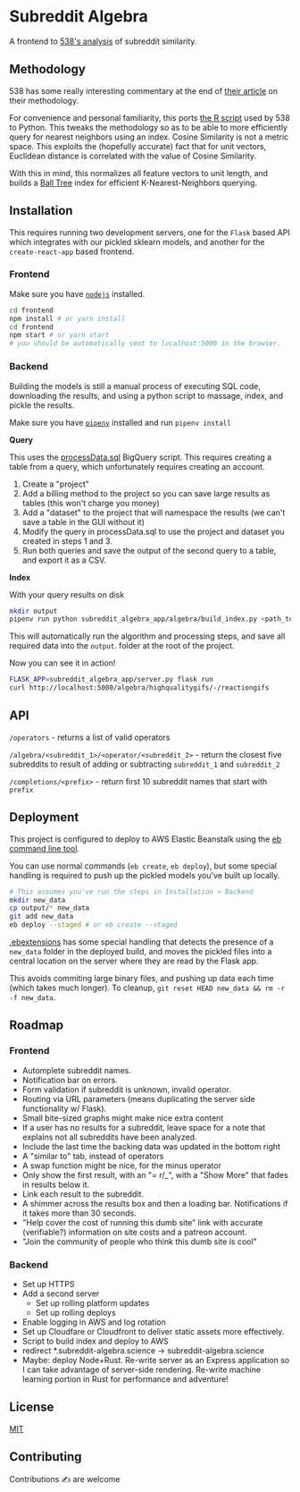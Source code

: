 # Subreddit Algebra
A frontend to [538's analysis](https://fivethirtyeight.com/features/dissecting-trumps-most-rabid-online-following) of subreddit similarity.

## Methodology
538 has some really interesting commentary at the end of [their article](https://fivethirtyeight.com/features/dissecting-trumps-most-rabid-online-following/) on their methodology.

For convenience and personal familiarity, this ports [the R script](https://github.com/fivethirtyeight/data/blob/master/subreddit-algebra/processData.sql) used by 538 to Python. This tweaks the methodology so as to be able to more efficiently query for nearest neighbors using an index. Cosine Similarity is not a metric space. This exploits the (hopefully accurate) fact that for unit vectors, Euclidean distance is correlated with the value of Cosine Similarity.

With this in mind, this normalizes all feature vectors to unit length, and builds a [Ball Tree](http://scikit-learn.org/stable/modules/generated/sklearn.neighbors.BallTree.html#sklearn.neighbors.BallTree) index for efficient K-Nearest-Neighbors querying.

## Installation
This requires running two development servers, one for the `Flask` based API which integrates with our pickled sklearn models, and another for the `create-react-app` based frontend.

### Frontend
Make sure you have [`nodejs`](https://github.com/creationix/nvm/) installed.

```bash
cd frontend
npm install # or yarn install
cd frontend
npm start # or yarn start
# you should be automatically sent to localhost:5000 in the browser.
```


### Backend
Building the models is still a manual process of executing SQL code, downloading the results, and using a python script to massage, index, and pickle the results.

Make sure you have [`pipenv`](http://docs.pipenv.org/en/latest/) installed and run `pipenv install`

**Query**

This uses the [processData.sql](bigquery/processData.sql) BigQuery script. This requires creating a table from a query, which unfortunately requires creating an account.

1. Create a "project"
2. Add a billing method to the project so you can save large results as tables (this won't charge you money)
3. Add a "dataset" to the project that will namespace the results (we can't save a table in the GUI without it)
4. Modify the query in processData.sql to use the project and dataset you created in steps 1 and 3.
5. Run both queries and save the output of the second query to a table, and export it as a CSV.

**Index**

With your query results on disk

```bash
mkdir output
pipenv run python subreddit_algebra_app/algebra/build_index.py <path_to_table_csv>
```

This will automatically run the algorithm and processing steps, and save all required data into the `output`. folder at the root of the project.

Now you can see it in action!
```bash
FLASK_APP=subreddit_algebra_app/server.py flask run
curl http://localhost:5000/algebra/highqualitygifs/-/reactiongifs
```

## API
`/operators` - returns a list of valid operators

`/algebra/<subreddit_1>/<operator/<subreddit_2>` - return the closest five subreddits to result of adding or subtracting `subreddit_1` and `subreddit_2`

`/completions/<prefix>` - return first 10 subreddit names that start with `prefix`

## Deployment
This project is configured to deploy to AWS Elastic Beanstalk using the [eb command line tool](http://docs.aws.amazon.com/elasticbeanstalk/latest/dg/eb-cli3.html).

You can use normal commands (`eb create`, `eb deploy`), but some special handling is required to push up the pickled models you've built up locally.

```bash
# This assumes you've run the steps in Installation > Backend
mkdir new_data
cp output/* new_data
git add new_data
eb deploy --staged # or eb create --staged
```

[.ebextensions](.ebextensions/00_main.config) has some special handling that detects the presence of a `new_data` folder in the deployed build, and moves the pickled files into a central location on the server where they are read by the Flask app.

This avoids commiting large binary files, and pushing up data each time (which takes much longer). To cleanup, `git reset HEAD new_data && rm -r -f new_data`.

## Roadmap

### Frontend
* Automplete subreddit names.
* Notification bar on errors.
* Form validation if subreddit is unknown, invalid operator.
* Routing via URL parameters (means duplicating the server side functionality w/ Flask).
* Small bite-sized graphs might make nice extra content
* If a user has no results for a subreddit, leave space for a note that explains not all subreddits have been analyzed.
* Include the last time the backing data was updated in the bottom right
* A "similar to" tab, instead of operators
* A swap function might be nice, for the minus operator
* Only show the first result, with an "= r/_", with a "Show More" that fades in results below it.
* Link each result to the subreddit.
* A shimmer across the results box and then a loading bar. Notifications if it takes more than 30 seconds.
* "Help cover the cost of running this dumb site" link with accurate (verifiable?) information on site costs and a patreon account.
* "Join the community of people who think this dumb site is cool"

### Backend
* Set up HTTPS
* Add a second server
  * Set up rolling platform updates
  * Set up rolling deploys
* Enable logging in AWS and log rotation
* Set up Cloudfare or Cloudfront to deliver static assets more effectively.
* Script to build index and deploy to AWS
* redirect *.subreddit-algebra.science -> subreddit-algebra.science
* Maybe: deploy Node+Rust. Re-write server as an Express application so I can take advantage of server-side rendering.  Re-write machine learning portion in Rust for performance and adventure!

## License
[MIT](LICENSE.md)

## Contributing
Contributions  ✍  are welcome
